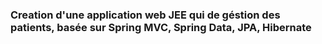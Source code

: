 <h3>Creation d'une application web JEE qui de géstion des patients,
basée sur Spring MVC, Spring Data, JPA, Hibernate</h3>
<p>











